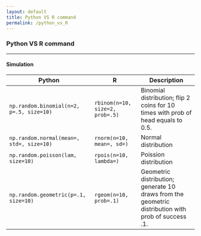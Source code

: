 ```yaml
---
layout: default
title: Python VS R command
permalink: /python_vs_R
---
```



### Python VS R command

---

#### Simulation


Python  | R   | Description
---		| --- | ---
`np.random.binomial(n=2, p=.5, size=10)`| `rbinom(n=10, size=2, prob=.5)`	| Binomial distribution; flip 2 coins for 10 times with prob of head equals to 0.5.
`np.random.normal(mean=, std=, size=10)`| `rnorm(n=10, mean=, sd=)` 		| Normal distribution
`np.random.poisson(lam, size=10)` 		| `rpois(n=10, lambda=)` 			| Poission distribution
`np.random.geometric(p=.1, size=10)`	| `rgeom(n=10, prob=.1)` 			| Geometric distribution; generate 10 draws from the geometric distribution with prob of success .1.